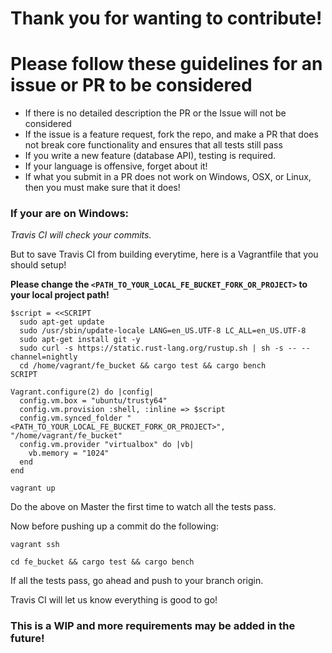 # Thank you for wanting to contribute!

# Please follow these guidelines for an issue or PR to be considered

* If there is no detailed description the PR or the Issue will not be considered
* If the issue is a feature request, fork the repo, and make a PR that does not break core functionality and ensures that all tests still pass
* If you write a new feature (database API), testing is required.
* If your language is offensive, forget about it!
* If what you submit in a PR does not work on Windows, OSX, or Linux, then you must make sure that it does!

### If your are on Windows: 

*Travis CI will check your commits.*

But to save Travis CI from building everytime, here is a Vagrantfile that you should setup!

**Please change the `<PATH_TO_YOUR_LOCAL_FE_BUCKET_FORK_OR_PROJECT>` to your local project path!**

```
$script = <<SCRIPT
  sudo apt-get update
  sudo /usr/sbin/update-locale LANG=en_US.UTF-8 LC_ALL=en_US.UTF-8
  sudo apt-get install git -y
  sudo curl -s https://static.rust-lang.org/rustup.sh | sh -s -- --channel=nightly
  cd /home/vagrant/fe_bucket && cargo test && cargo bench
SCRIPT

Vagrant.configure(2) do |config|
  config.vm.box = "ubuntu/trusty64"
  config.vm.provision :shell, :inline => $script
  config.vm.synced_folder "<PATH_TO_YOUR_LOCAL_FE_BUCKET_FORK_OR_PROJECT>", "/home/vagrant/fe_bucket"
  config.vm.provider "virtualbox" do |vb|
    vb.memory = "1024"
  end
end
```

`vagrant up`

Do the above on Master the first time to watch all the tests pass.

Now before pushing up a commit do the following:

`vagrant ssh`

`cd fe_bucket && cargo test && cargo bench`

If all the tests pass, go ahead and push to your branch origin.

Travis CI will let us know everything is good to go!

### This is a WIP and more requirements may be added in the future!